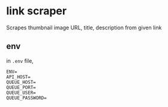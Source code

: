 # link scraper
Scrapes thumbnail image URL, title, description from given link

## env
in `.env` file,

```
ENV=
API_HOST=
QUEUE_HOST=
QUEUE_PORT=
QUEUE_USER=
QUEUE_PASSWORD=
```